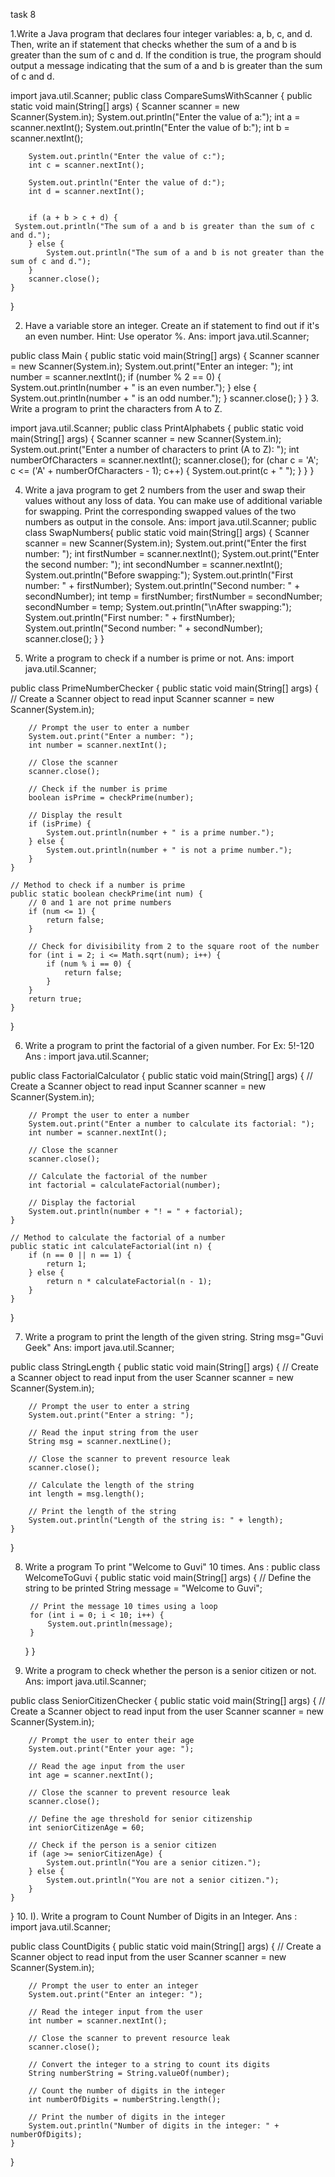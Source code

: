  task 8

1.Write a Java program that declares four integer variables: a, b, c, and d. Then, write an if statement that checks whether the sum of a and b is greater than the sum of c and d. If the condition is true, the program should output a message indicating that the sum of a and b is greater than the sum of c and d.

import java.util.Scanner;
public class CompareSumsWithScanner {
    public static void main(String[] args) {
 Scanner scanner = new Scanner(System.in);
 System.out.println("Enter the value of a:");
        int a = scanner.nextInt();
 System.out.println("Enter the value of b:");
int b = scanner.nextInt();

        System.out.println("Enter the value of c:");
        int c = scanner.nextInt();

        System.out.println("Enter the value of d:");
        int d = scanner.nextInt();

         
        if (a + b > c + d) {
     System.out.println("The sum of a and b is greater than the sum of c and d.");
        } else {
            System.out.println("The sum of a and b is not greater than the sum of c and d.");
        }
        scanner.close();
    }
}

2. Have a variable store an integer. Create an if statement to find out if it's an even number. Hint: Use operator %.
Ans:
import java.util.Scanner;

public class Main {
    public static void main(String[] args) {
 Scanner scanner = new Scanner(System.in);
   System.out.print("Enter an integer: ");
   int number = scanner.nextInt();
   if (number % 2 == 0) {
            System.out.println(number + " is an even number.");
        } else {
            System.out.println(number + " is an odd number.");
        }
        scanner.close();
    }
}
3. Write a program to print the characters from A to Z.

import java.util.Scanner;
public class PrintAlphabets {
    public static void main(String[] args) {
     Scanner scanner = new Scanner(System.in);
      System.out.print("Enter a number of characters to print (A to Z): ");
       int numberOfCharacters = scanner.nextInt();
          scanner.close();
       for (char c = 'A'; c <= ('A' + numberOfCharacters - 1); c++) 
{
            System.out.print(c + " ");
        }
    }
}

4. Write a java program to get 2 numbers from the user and swap their values without any loss of data. You can make use of additional variable for swapping. Print the corresponding swapped values of the two numbers as output in the console.
Ans: import java.util.Scanner;
public class SwapNumbers{
    public static void main(String[] args) {
    Scanner scanner = new Scanner(System.in);
       System.out.print("Enter the first number: ");
        int firstNumber = scanner.nextInt();
        System.out.print("Enter the second number: ");
        int secondNumber = scanner.nextInt();
         System.out.println("Before swapping:");
        System.out.println("First number: " + firstNumber);
        System.out.println("Second number: " + secondNumber);
         int temp = firstNumber;
        firstNumber = secondNumber;
        secondNumber = temp;
       System.out.println("\nAfter swapping:");
        System.out.println("First number: " + firstNumber);
        System.out.println("Second number: " + secondNumber);
        scanner.close();
    }
}


5. Write a program to check if a number is prime or not.
Ans:
import java.util.Scanner;

public class PrimeNumberChecker {
    public static void main(String[] args) {
        // Create a Scanner object to read input
        Scanner scanner = new Scanner(System.in);

        // Prompt the user to enter a number
        System.out.print("Enter a number: ");
        int number = scanner.nextInt();

        // Close the scanner
        scanner.close();

        // Check if the number is prime
        boolean isPrime = checkPrime(number);

        // Display the result
        if (isPrime) {
            System.out.println(number + " is a prime number.");
        } else {
            System.out.println(number + " is not a prime number.");
        }
    }

    // Method to check if a number is prime
    public static boolean checkPrime(int num) {
        // 0 and 1 are not prime numbers
        if (num <= 1) {
            return false;
        }

        // Check for divisibility from 2 to the square root of the number
        for (int i = 2; i <= Math.sqrt(num); i++) {
            if (num % i == 0) {
                return false;
            }
        }
        return true;
    }
}


6. Write a program to print the factorial of a given number. For Ex: 5!-120
Ans : 
import java.util.Scanner;

public class FactorialCalculator {
    public static void main(String[] args) {
        // Create a Scanner object to read input
        Scanner scanner = new Scanner(System.in);

        // Prompt the user to enter a number
        System.out.print("Enter a number to calculate its factorial: ");
        int number = scanner.nextInt();

        // Close the scanner
        scanner.close();

        // Calculate the factorial of the number
        int factorial = calculateFactorial(number);

        // Display the factorial
        System.out.println(number + "! = " + factorial);
    }

    // Method to calculate the factorial of a number
    public static int calculateFactorial(int n) {
        if (n == 0 || n == 1) {
            return 1;
        } else {
            return n * calculateFactorial(n - 1);
        }
    }
}

7. Write a program to print the length of the given string. String msg="Guvi Geek"
Ans: import java.util.Scanner;

public class StringLength {
    public static void main(String[] args) {
        // Create a Scanner object to read input from the user
        Scanner scanner = new Scanner(System.in);

        // Prompt the user to enter a string
        System.out.print("Enter a string: ");
        
        // Read the input string from the user
        String msg = scanner.nextLine();
        
        // Close the scanner to prevent resource leak
        scanner.close();

        // Calculate the length of the string
        int length = msg.length();

        // Print the length of the string
        System.out.println("Length of the string is: " + length);
    }
}

8. Write a program To print "Welcome to Guvi" 10 times.
Ans :
public class WelcomeToGuvi {
    public static void main(String[] args) {
        // Define the string to be printed
        String message = "Welcome to Guvi";

        // Print the message 10 times using a loop
        for (int i = 0; i < 10; i++) {
            System.out.println(message);
        }
    }
}

9. Write a program to check whether the person is a senior citizen or not.
Ans:
import java.util.Scanner;

public class SeniorCitizenChecker {
    public static void main(String[] args) {
        // Create a Scanner object to read input from the user
        Scanner scanner = new Scanner(System.in);

        // Prompt the user to enter their age
        System.out.print("Enter your age: ");

        // Read the age input from the user
        int age = scanner.nextInt();

        // Close the scanner to prevent resource leak
        scanner.close();

        // Define the age threshold for senior citizenship
        int seniorCitizenAge = 60;

        // Check if the person is a senior citizen
        if (age >= seniorCitizenAge) {
            System.out.println("You are a senior citizen.");
        } else {
            System.out.println("You are not a senior citizen.");
        }
    }
}
10. I). Write a program to Count Number of Digits in an Integer.
Ans :    import java.util.Scanner;

public class CountDigits {
    public static void main(String[] args) {
        // Create a Scanner object to read input from the user
        Scanner scanner = new Scanner(System.in);

        // Prompt the user to enter an integer
        System.out.print("Enter an integer: ");

        // Read the integer input from the user
        int number = scanner.nextInt();

        // Close the scanner to prevent resource leak
        scanner.close();

        // Convert the integer to a string to count its digits
        String numberString = String.valueOf(number);

        // Count the number of digits in the integer
        int numberOfDigits = numberString.length();

        // Print the number of digits in the integer
        System.out.println("Number of digits in the integer: " + numberOfDigits);
    }
}
